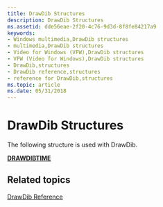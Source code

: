 ```yaml
---
title: DrawDib Structures
description: DrawDib Structures
ms.assetid: dde56eae-2f20-4c76-9d3d-8f8fe84217a9
keywords:
- Windows multimedia,DrawDib structures
- multimedia,DrawDib structures
- Video for Windows (VFW),DrawDib structures
- VFW (Video for Windows),DrawDib structures
- DrawDib,structures
- DrawDib reference,structures
- reference for DrawDib,structures
ms.topic: article
ms.date: 05/31/2018
---
```


# DrawDib Structures

The following structure is used with DrawDib.

[**DRAWDIBTIME**](/windows/desktop/api/Vfw/ns-vfw-drawdibtime)

## Related topics

<dl> <dt>

[DrawDib Reference](drawdib-reference.md)
</dt> </dl>

 

 





